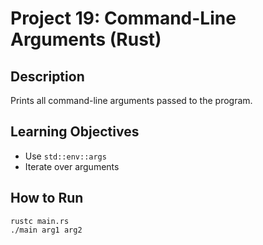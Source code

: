 # Project 19: Command-Line Arguments (Rust)

## Description
Prints all command-line arguments passed to the program.

## Learning Objectives
- Use `std::env::args`
- Iterate over arguments

## How to Run
```
rustc main.rs
./main arg1 arg2
```
